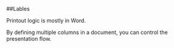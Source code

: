 ##Lables

Printout logic is mostly in Word. 

By defining multiple columns in a document, you can control the presentation flow.
